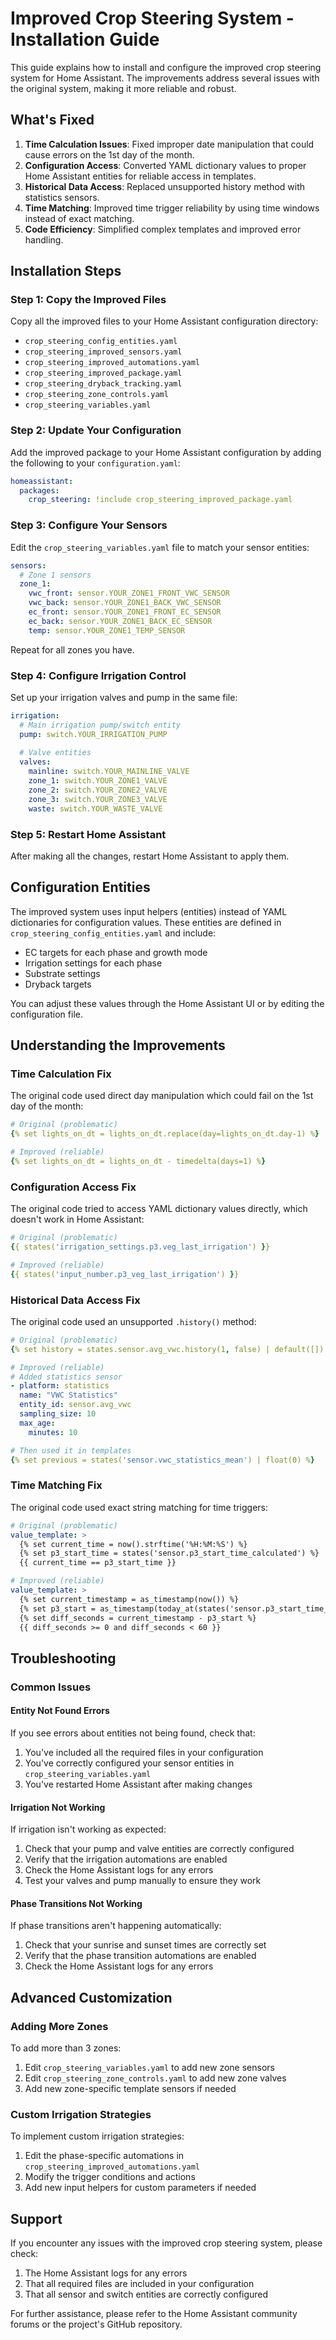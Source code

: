 # Improved Crop Steering System - Installation Guide

This guide explains how to install and configure the improved crop steering system for Home Assistant. The improvements address several issues with the original system, making it more reliable and robust.

## What's Fixed

1. **Time Calculation Issues**: Fixed improper date manipulation that could cause errors on the 1st day of the month.
2. **Configuration Access**: Converted YAML dictionary values to proper Home Assistant entities for reliable access in templates.
3. **Historical Data Access**: Replaced unsupported history method with statistics sensors.
4. **Time Matching**: Improved time trigger reliability by using time windows instead of exact matching.
5. **Code Efficiency**: Simplified complex templates and improved error handling.

## Installation Steps

### Step 1: Copy the Improved Files

Copy all the improved files to your Home Assistant configuration directory:

- `crop_steering_config_entities.yaml`
- `crop_steering_improved_sensors.yaml`
- `crop_steering_improved_automations.yaml`
- `crop_steering_improved_package.yaml`
- `crop_steering_dryback_tracking.yaml`
- `crop_steering_zone_controls.yaml`
- `crop_steering_variables.yaml`

### Step 2: Update Your Configuration

Add the improved package to your Home Assistant configuration by adding the following to your `configuration.yaml`:

```yaml
homeassistant:
  packages:
    crop_steering: !include crop_steering_improved_package.yaml
```

### Step 3: Configure Your Sensors

Edit the `crop_steering_variables.yaml` file to match your sensor entities:

```yaml
sensors:
  # Zone 1 sensors
  zone_1:
    vwc_front: sensor.YOUR_ZONE1_FRONT_VWC_SENSOR
    vwc_back: sensor.YOUR_ZONE1_BACK_VWC_SENSOR
    ec_front: sensor.YOUR_ZONE1_FRONT_EC_SENSOR
    ec_back: sensor.YOUR_ZONE1_BACK_EC_SENSOR
    temp: sensor.YOUR_ZONE1_TEMP_SENSOR
```

Repeat for all zones you have.

### Step 4: Configure Irrigation Control

Set up your irrigation valves and pump in the same file:

```yaml
irrigation:
  # Main irrigation pump/switch entity
  pump: switch.YOUR_IRRIGATION_PUMP
  
  # Valve entities
  valves:
    mainline: switch.YOUR_MAINLINE_VALVE
    zone_1: switch.YOUR_ZONE1_VALVE
    zone_2: switch.YOUR_ZONE2_VALVE
    zone_3: switch.YOUR_ZONE3_VALVE
    waste: switch.YOUR_WASTE_VALVE
```

### Step 5: Restart Home Assistant

After making all the changes, restart Home Assistant to apply them.

## Configuration Entities

The improved system uses input helpers (entities) instead of YAML dictionaries for configuration values. These entities are defined in `crop_steering_config_entities.yaml` and include:

- EC targets for each phase and growth mode
- Irrigation settings for each phase
- Substrate settings
- Dryback targets

You can adjust these values through the Home Assistant UI or by editing the configuration file.

## Understanding the Improvements

### Time Calculation Fix

The original code used direct day manipulation which could fail on the 1st day of the month:

```yaml
# Original (problematic)
{% set lights_on_dt = lights_on_dt.replace(day=lights_on_dt.day-1) %}

# Improved (reliable)
{% set lights_on_dt = lights_on_dt - timedelta(days=1) %}
```

### Configuration Access Fix

The original code tried to access YAML dictionary values directly, which doesn't work in Home Assistant:

```yaml
# Original (problematic)
{{ states('irrigation_settings.p3.veg_last_irrigation') }}

# Improved (reliable)
{{ states('input_number.p3_veg_last_irrigation') }}
```

### Historical Data Access Fix

The original code used an unsupported `.history()` method:

```yaml
# Original (problematic)
{% set history = states.sensor.avg_vwc.history(1, false) | default([]) %}

# Improved (reliable)
# Added statistics sensor
- platform: statistics
  name: "VWC Statistics"
  entity_id: sensor.avg_vwc
  sampling_size: 10
  max_age:
    minutes: 10

# Then used it in templates
{% set previous = states('sensor.vwc_statistics_mean') | float(0) %}
```

### Time Matching Fix

The original code used exact string matching for time triggers:

```yaml
# Original (problematic)
value_template: >
  {% set current_time = now().strftime('%H:%M:%S') %}
  {% set p3_start_time = states('sensor.p3_start_time_calculated') %}
  {{ current_time == p3_start_time }}

# Improved (reliable)
value_template: >
  {% set current_timestamp = as_timestamp(now()) %}
  {% set p3_start = as_timestamp(today_at(states('sensor.p3_start_time_calculated'))) %}
  {% set diff_seconds = current_timestamp - p3_start %}
  {{ diff_seconds >= 0 and diff_seconds < 60 }}
```

## Troubleshooting

### Common Issues

#### Entity Not Found Errors

If you see errors about entities not being found, check that:

1. You've included all the required files in your configuration
2. You've correctly configured your sensor entities in `crop_steering_variables.yaml`
3. You've restarted Home Assistant after making changes

#### Irrigation Not Working

If irrigation isn't working as expected:

1. Check that your pump and valve entities are correctly configured
2. Verify that the irrigation automations are enabled
3. Check the Home Assistant logs for any errors
4. Test your valves and pump manually to ensure they work

#### Phase Transitions Not Working

If phase transitions aren't happening automatically:

1. Check that your sunrise and sunset times are correctly set
2. Verify that the phase transition automations are enabled
3. Check the Home Assistant logs for any errors

## Advanced Customization

### Adding More Zones

To add more than 3 zones:

1. Edit `crop_steering_variables.yaml` to add new zone sensors
2. Edit `crop_steering_zone_controls.yaml` to add new zone valves
3. Add new zone-specific template sensors if needed

### Custom Irrigation Strategies

To implement custom irrigation strategies:

1. Edit the phase-specific automations in `crop_steering_improved_automations.yaml`
2. Modify the trigger conditions and actions
3. Add new input helpers for custom parameters if needed

## Support

If you encounter any issues with the improved crop steering system, please check:

1. The Home Assistant logs for any errors
2. That all required files are included in your configuration
3. That all sensor and switch entities are correctly configured

For further assistance, please refer to the Home Assistant community forums or the project's GitHub repository.
